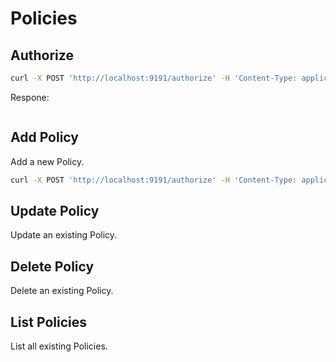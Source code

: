 # Policies

## Authorize

```bash
curl -X POST 'http://localhost:9191/authorize' -H 'Content-Type: application/json' -H  "Authorization: Bearer <access_token>" -d "{'subject':<client_id>, 'object':<group_id>, 'actions':['g_list']}"
```


Respone:
```bash
```

## Add Policy
Add a new Policy.

```bash
curl -X POST 'http://localhost:9191/authorize' -H 'Content-Type: application/json' -H  "Authorization: Bearer <access_token>" -d '{"owner":"<client_id>", "subect":"sub", "object":"obj"}'
```

## Update Policy
Update an existing Policy.

## Delete Policy
Delete an existing Policy.

## List Policies
List all existing Policies.